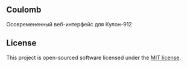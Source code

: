 ## Coulomb

Осовремененный веб-интерфейс для Кулон-912

## License

This project is open-sourced software licensed under the [MIT license](https://opensource.org/licenses/MIT).
